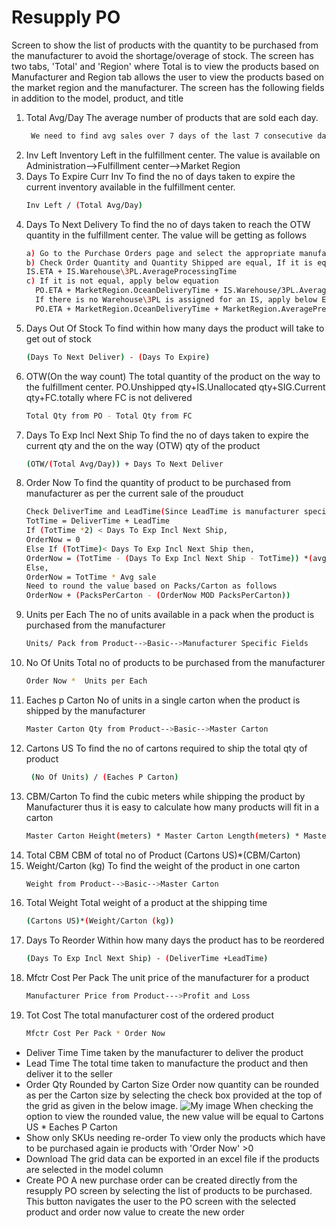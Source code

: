 # Resupply PO
Screen to show the list of products with the quantity to be purchased from the manufacturer to avoid the shortage/overage of stock. The screen has two tabs, 'Total' and 'Region' where Total is to view the products based on Manufacturer and Region tab allows the user to view the products based on the market region and the manufacturer.
The screen has the following fields in addition to the model, product, and title
1. Total Avg/Day 
   The average number of products that are sold each day.
   ```sh   
    We need to find avg sales over 7 days of the last 7 consecutive days where inventory > 0. If not found, it is zero. If the product doesn't have any sales history(If the product is new) then it will be 'N/A'
    ```
2. Inv Left
   Inventory Left in the fulfillment center. The value is available on Administration-->Fulfillment center-->Market Region
3. Days To Expire Curr Inv
   To find the no of days taken to expire the current inventory available in the fulfillment center. 
   ```sh
   Inv Left / (Total Avg/Day)
   ```
4. Days To Next Delivery
   To find the no of days taken to reach the OTW quantity in the fulfillment center. The value will be getting as follows
    ```sh
   a) Go to the Purchase Orders page and select the appropriate manufacturer and open the details by clicking on the down arrow button
   b) Check Order Quantity and Quantity Shipped are equal, If it is equal then no need of taking PO and go  to Import shipment page and apply below equation, 
   IS.ETA + IS.Warehouse\3PL.AverageProcessingTime
   c) If it is not equal, apply below equation
      PO.ETA + MarketRegion.OceanDeliveryTime + IS.Warehouse/3PL.AverageProcessingTime. 
      If there is no Warehouse\3PL is assigned for an IS, apply below Eqn,
      PO.ETA + MarketRegion.OceanDeliveryTime + MarketRegion.AveragePrepCenterProcessingTime
      ```
5. Days Out Of Stock
    To find within how many days the product will take to get out of stock
    ```sh
    (Days To Next Deliver) - (Days To Expire)
    ```
6. OTW(On the way count)
    The total quantity of the product on the way to the fulfillment center.
    PO.Unshipped qty+IS.Unallocated qty+SIG.Current qty+FC.totally where FC is not delivered
    ```sh
    Total Qty from PO - Total Qty from FC
    ```
7. Days To Exp Incl Next Ship 
    To find the no of days taken to expire the current qty and the on the way (OTW) qty of the product
    ```sh
    (OTW/(Total Avg/Day)) + Days To Next Deliver
    ```
8. Order Now
    To find the quantity of product to be purchased from manufacturer as per the current sale of the prouduct
    ```sh
    Check DeliverTime and LeadTime(Since LeadTime is manufacturer specific, find it from Administration-->Manufacturer)
    TotTime = DeliverTime + LeadTime
    If (TotTime *2) < Days To Exp Incl Next Ship,
    OrderNow = 0
    Else If (TotTime)< Days To Exp Incl Next Ship then,
    OrderNow = (TotTime - (Days To Exp Incl Next Ship - TotTime)) *(avg sale) 
    Else, 
    OrderNow = TotTime * Avg sale
    Need to round the value based on Packs/Carton as follows
    OrderNow + (PacksPerCarton - (OrderNow MOD PacksPerCarton))
    ```
9. Units per Each
    The no of units available in a pack when the product is purchased from the manufacturer
    ```sh
    Units/ Pack from Product-->Basic-->Manufacturer Specific Fields
    ```
10. No Of Units
    Total no of products to be purchased from the manufacturer
    ```sh
    Order Now *  Units per Each
    ```
11. Eaches p Carton
    No of units in a single carton when the product is shipped by the manufacturer
    ```sh
    Master Carton Qty from Product-->Basic-->Master Carton
    ```
12. Cartons US
    To find the no of cartons required to ship the total qty of product
    ```sh
     (No Of Units) / (Eaches P Carton)  
    ```
13. CBM/Carton
    To find the cubic meters while shipping the product by Manufacturer thus it is easy to calculate how many products will fit in a carton
    ```sh
    Master Carton Height(meters) * Master Carton Length(meters) * Master Carton Width(meters)
    ```
14. Total CBM
    CBM of total no of Product
    (Cartons US)*(CBM/Carton)
15. Weight/Carton (kg)
    To find the weight of the product in one carton
    ```sh
    Weight from Product-->Basic-->Master Carton
    ```
16. Total Weight
    Total weight of a product at the shipping time
    ```sh
    (Cartons US)*(Weight/Carton (kg))
    ```
17. Days To Reorder
    Within how many days the product has to be reordered
    ```sh
    (Days To Exp Incl Next Ship) - (DeliverTime +LeadTime)
    ```
18. Mfctr Cost Per Pack
    The unit price of the manufacturer for a product
    ```sh
    Manufacturer Price from Product--->Profit and Loss
    ```
19. Tot Cost
    The total manufacturer cost of the ordered product
    ```sh
    Mfctr Cost Per Pack * Order Now
    ```
- Deliver Time
    Time taken by the manufacturer to deliver the product
- Lead Time
    The total time taken to manufacture the product and then deliver it to the seller
- Order Qty Rounded by Carton Size
    Order now quantity can be rounded as per the Carton size by selecting the check box provided at the top of the grid as given in the below image.
    ![My image](./images/resupply-po.png " ")
    When checking the option to view the rounded value, the new value will be equal to Cartons US * Eaches P Carton
- Show only SKUs needing re-order
    To view only the products which have to be purchased again ie products with 'Order Now' >0
- Download
    The grid data can be exported in an excel file if the products are selected in the model column
- Create PO
    A new purchase order can be created directly from the resupply PO screen by selecting the list of products to be purchased. This button navigates the user to the PO screen with the selected product and order now value to create the new order

